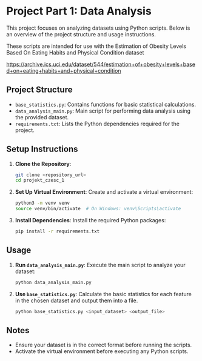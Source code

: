 # Project Part 1: Data Analysis

This project focuses on analyzing datasets using Python scripts. Below is an overview of the project structure and usage instructions.

These scripts are intended for use with the Estimation of Obesity Levels Based On Eating Habits and Physical Condition dataset

https://archive.ics.uci.edu/dataset/544/estimation+of+obesity+levels+based+on+eating+habits+and+physical+condition

## Project Structure
- `base_statistics.py`: Contains functions for basic statistical calculations.
- `data_analysis_main.py`: Main script for performing data analysis using the provided dataset.
- `requirements.txt`: Lists the Python dependencies required for the project.

## Setup Instructions

1. **Clone the Repository**:
    ```bash
    git clone <repository_url>
    cd projekt_czesc_1
    ```

2. **Set Up Virtual Environment**:
    Create and activate a virtual environment:
    ```bash
    python3 -m venv venv
    source venv/bin/activate  # On Windows: venv\Scripts\activate
    ```

3. **Install Dependencies**:
    Install the required Python packages:
    ```bash
    pip install -r requirements.txt
    ```

## Usage

1. **Run `data_analysis_main.py`**:
    Execute the main script to analyze your dataset:
    ```bash
    python data_analysis_main.py
    ```

2. **Use `base_statistics.py`**:
    Calculate the basic statistics for each feature in the chosen dataset and output them into a file.
    ```bash
    python base_statistics.py <input_dataset> <output_file>
    ```

## Notes
- Ensure your dataset is in the correct format before running the scripts.
- Activate the virtual environment before executing any Python scripts.

